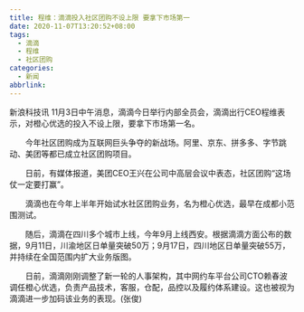 ```yaml
---
title: 程维：滴滴投入社区团购不设上限 要拿下市场第一
date: 2020-11-07T13:20:52+08:00
tags:
  - 滴滴
  - 程维
  - 社区团购
categories:
  - 新闻
abbrlink:
---
```


新浪科技讯 11月3日中午消息，滴滴今日举行内部全员会，滴滴出行CEO程维表示，对橙心优选的投入不设上限，要拿下市场第一名。

　　今年社区团购成为互联网巨头争夺的新战场。阿里、京东、拼多多、字节跳动、美团等都已成立社区团购项目。

　　日前，有媒体报道，美团CEO王兴在公司中高层会议中表态，社区团购“这场仗一定要打赢”。

　　滴滴也在今年上半年开始试水社区团购业务，名为橙心优选，最早在成都小范围测试。

　　随后，滴滴在四川多个城市上线，今年9月上线西安。根据滴滴方面公布的数据，9月11日，川渝地区日单量突破50万；9月17日，四川地区日单量突破55万，并持续在全国范围内扩大业务版图。

　　日前，滴滴刚刚调整了新一轮的人事架构，其中网约车平台公司CTO赖春波调任橙心优选，负责产品技术，客服，仓配，品控以及履约体系建设。这也被视为滴滴进一步加码该业务的表现。(张俊)